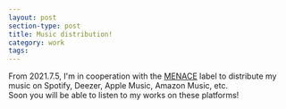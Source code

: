 ```yaml
---
layout: post
section-type: post
title: Music distribution!
category: work
tags: 
---
```


From 2021.7.5, I'm in cooperation with the [MENACE](https://linktr.ee/menacelabel) label to distribute my music on Spotify, Deezer, Apple Music, Amazon Music, etc.  
Soon you will be able to listen to my works on these platforms!  

